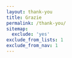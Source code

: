 ```yaml
---
layout: thank-you
title: Grazie
permalink: /thank-you/
sitemap:
  exclude: 'yes'
exclude_from_lists: 1
exclude_from_nav: 1
---
```

